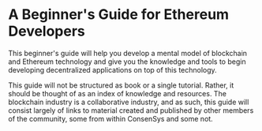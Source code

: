 # A Beginner's Guide for Ethereum Developers



This beginner's guide will help you develop a mental model of blockchain and Ethereum technology and give you the knowledge and tools to begin developing decentralized applications on top of this technology.

This guide will not be structured as book or a single tutorial.  Rather, it should be thought of as an index of knowledge and resources. The blockchain industry is a collaborative industry, and as such, this guide will consist largely of links to material created and published by other members of the community, some from within ConsenSys and some not.

